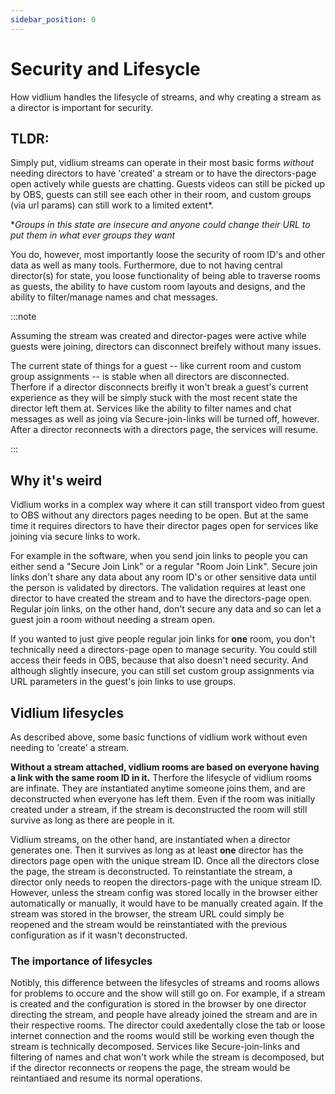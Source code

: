 ```yaml
---
sidebar_position: 0
---
```


# Security and Lifesycle

How vidlium handles the lifesycle of streams, and why creating a stream as a director is important for security.


## TLDR:

Simply put, vidlium streams can operate in their most basic forms *without* needing directors to have 'created' a stream or to have the directors-page open actively while guests are chatting. Guests videos can still be picked up by OBS, guests can still see each other in their room, and custom groups (via url params) can still work to a limited extent*.

**Groups in this state are insecure and anyone could change their URL to put them in what ever groups they want*

You do, however, most importantly loose the security of room ID's and other data as well as many tools. Furthermore, due to not having central director(s) for state, you loose functionality of being able to traverse rooms as guests, the ability to have custom room layouts and designs, and the ability to filter/manage names and chat messages.


:::note

Assuming the stream was created and director-pages were active while guests were joining, directors can disconnect breifely without many issues.

The current state of things for a guest -- like current room and custom group assignments -- is stable when all directors are disconnected. Therfore if a director disconnects breifly it won't break a guest's current experience as they will be simply stuck with the most recent state the director left them at. Services like the ability to filter names and chat messages as well as joing via Secure-join-links will be turned off, however. After a director reconnects with a directors page, the services will resume.

:::


## Why it's weird

Vidlium works in a complex way where it can still transport video from guest to OBS without any directors pages needing to be open. But at the same time it requires directors to have their director pages open for services like joining via secure links to work.

For example in the software, when you send join links to people you can either send a "Secure Join Link" or a regular "Room Join Link". Secure join links don't share any data about any room ID's or other sensitive data until the person is validated by directors. The validation requires at least one director to have created the stream and to have the directors-page open. Regular join links, on the other hand, don't secure any data and so can let a guest join a room without needing a stream open.

If you wanted to just give people regular join links for **one** room, you don't technically need a directors-page open to manage security. You could still access their feeds in OBS, because that also doesn't need security. And although slightly insecure, you can still set custom group assignments via URL parameters in the guest's join links to use groups.

## Vidlium lifesycles

As described above, some basic functions of vidlium work without even needing to 'create' a stream. 

**Without a stream attached, vidlium rooms are based on everyone having a link with the same room ID in it.** Therfore the lifesycle of vidlium rooms are infinate. They are instantiated anytime someone joins them, and are deconstructed when everyone has left them. Even if the room was initially created under a stream, if the stream is deconstructed the room will still survive as long as there are people in it.

Vidlium streams, on the other hand, are instantiated when a director generates one. Then it survives as long as at least **one** director has the directors page open with the unique stream ID. Once all the directors close the page, the stream is deconstructed. To reinstantiate the stream, a director only needs to reopen the directors-page with the unique stream ID. However, unless the stream config was stored locally in the browser either automatically or manually, it would have to be manually created again. If the stream was stored in the browser, the stream URL could simply be reopened and the stream would be reinstantiated with the previous configuration as if it wasn't deconstructed.

### The importance of lifesycles

Notibly, this difference between the lifesycles of streams and rooms allows for problems to occure and the show will still go on. For example, if a stream is created and the configuration is stored in the browser by one director directing the stream, and people have already joined the stream and are in their respective rooms. The director could axedentally close the tab or loose internet connection and the rooms would still be working even though the stream is technically decomposed. Services like Secure-join-links and filtering of names and chat won't work while the stream is decomposed, but if the director reconnects or reopens the page, the stream would be reintantiaed and resume its normal operations.